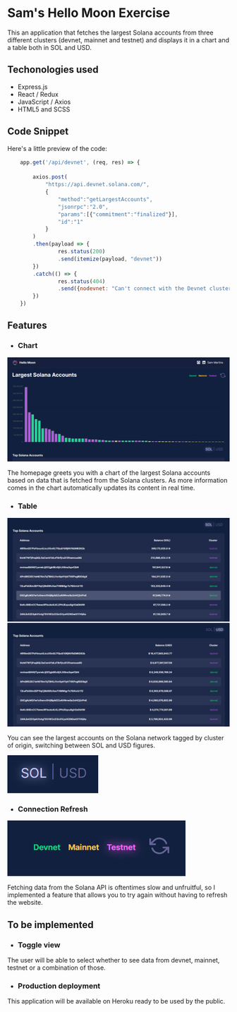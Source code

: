 # Sam's Hello Moon Exercise 

This an application that fetches the largest Solana accounts from three different clusters (devnet, mainnet and testnet) and displays it in a chart and a table both in SOL and USD.

## Techonologies used

- Express.js
- React / Redux
- JavaScript / Axios
- HTML5 and SCSS

## Code Snippet

Here's a little preview of the code:

```javaScript
    app.get('/api/devnet', (req, res) => {
        
        axios.post(
            "https://api.devnet.solana.com/",
            {
                "method":"getLargestAccounts",
                "jsonrpc":"2.0",
                "params":[{"commitment":"finalized"}],
                "id":"1"
            }
        )
        .then(payload => {
                res.status(200)
                .send(itemize(payload, "devnet"))
        })
        .catch(() => {
                res.status(404)
                .send({nodevnet: "Can't connect with the Devnet cluster at the moment."})
        })
    })
```

## Features

- ### Chart

![png](https://github.com/Samuel1337/takehome-sam/blob/ba58bd1a30668d08abaedf0dac3c641298acedbd/images/home.png)

The homepage greets you with a chart of the largest Solana accounts based on data that is fetched from the Solana clusters. As more information comes in the chart automatically updates its content in real time.

- ### Table

![png](https://github.com/Samuel1337/takehome-sam/blob/ba58bd1a30668d08abaedf0dac3c641298acedbd/images/table_sol.png)
![png](https://github.com/Samuel1337/takehome-sam/blob/ba58bd1a30668d08abaedf0dac3c641298acedbd/images/table_usd.png)

You can see the largest accounts on the Solana network tagged by cluster of origin, switching between SOL and USD figures.

![png](https://github.com/Samuel1337/takehome-sam/blob/ba58bd1a30668d08abaedf0dac3c641298acedbd/images/currency.png)

- ### Connection Refresh

![png](https://github.com/Samuel1337/takehome-sam/blob/ba58bd1a30668d08abaedf0dac3c641298acedbd/images/refresher.png)

Fetching data from the Solana API is oftentimes slow and unfruitful, so I implemented a feature that allows you to try again without having to refresh the website.

## To be implemented

- ### Toggle view

The user will be able to select whether to see data from devnet, mainnet, testnet or a combination of those.

- ### Production deployment

This application will be available on Heroku ready to be used by the public.
